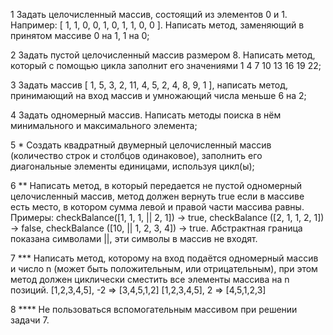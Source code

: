 1 Задать целочисленный массив, состоящий из элементов 0 и 1.
Например: [ 1, 1, 0, 0, 1, 0, 1, 1, 0, 0 ]. Написать метод, заменяющий в
принятом массиве 0 на 1, 1 на 0;

2 Задать пустой целочисленный массив размером 8. Написать метод,
который c помощью цикла заполнит его значениями 1 4 7 10 13 16 19 22;

3 Задать массив [ 1, 5, 3, 2, 11, 4, 5, 2, 4, 8, 9, 1 ], написать метод,
принимающий на вход массив и умножающий числа меньше 6 на 2;

4 Задать одномерный массив. Написать методы поиска в нём
минимального и максимального элемента;

5 * Создать квадратный двумерный целочисленный массив
(количество строк и столбцов одинаковое), заполнить его диагональные
элементы единицами, используя цикл(ы);



6 ** Написать метод, в который передается не пустой одномерный
целочисленный массив, метод должен вернуть true если в массиве есть
место, в котором сумма левой и правой части массива равны. Примеры:
checkBalance([1, 1, 1, || 2, 1]) → true,
checkBalance ([2, 1, 1, 2, 1]) → false,
checkBalance ([10, || 1, 2, 3, 4]) → true.
Абстрактная граница показана символами ||, эти символы в массив не входят.

7 *** Написать метод, которому на вход подаётся одномерный массив и
число n (может быть положительным, или отрицательным), при этом метод
должен циклически сместить все элементы массива на n позиций.
[1,2,3,4,5], -2 => [3,4,5,1,2]
[1,2,3,4,5], 2 => [4,5,1,2,3]

8 **** Не пользоваться вспомогательным массивом при решении задачи 7.